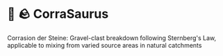 # :sauropod: :rock: CorraSaurus
Corrasion der Steine: Gravel-clast breakdown following Sternberg's Law, applicable to mixing from varied source areas in natural catchments
